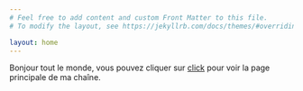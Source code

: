```yaml
---
# Feel free to add content and custom Front Matter to this file.
# To modify the layout, see https://jekyllrb.com/docs/themes/#overriding-theme-defaults

layout: home
---
```

Bonjour tout le monde, vous pouvez cliquer sur  [click](https://www.youtube.com/channel/UC16CAWzjzKPbeQg9wzaezuA/featured) pour voir la page principale de ma chaîne.
 
